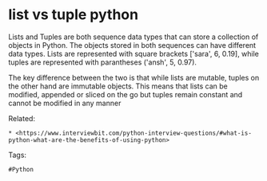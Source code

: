 # list vs tuple python

Lists and Tuples are both sequence data types that can store a collection of objects in Python. The objects stored in both sequences can have different data types. Lists are represented with square brackets ['sara', 6, 0.19], while tuples are represented with parantheses ('ansh', 5, 0.97).

The key difference between the two is that while lists are mutable, tuples on the other hand are immutable objects. This means that lists can be modified, appended or sliced on the go but tuples remain constant and cannot be modified in any manner

Related:
```
* <https://www.interviewbit.com/python-interview-questions/#what-is-python-what-are-the-benefits-of-using-python>
```

Tags:

```
#Python
```
